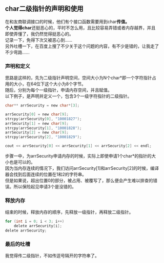 ## char二级指针的声明和使用  
在和友商联调接口的时候，他们有个接口函数需要用到char**传值。  
个人觉得char**还挺恶心的，平时不怎么用，且比较容易弄错或者内存越界，并且即使弄懂了，我仍然觉得挺恶心的。   
记录一下，免得下次又被恶心到……   
另外吐槽一下，在百度上搜了不少关于这个问题的内容，有不少是错的，让我走了不少弯路……   
### 声明和定义  
思路是这样的，先为二级指针声明空间，空间大小为N个char*即一个字符指针占用的大小，在64位下这个大小为8个字节。   
随后，分别为每个一级指针，申请内存空间，并且赋值。  
以下例子，是声明并定义一个，包含3个一级字符指针的二级指针。   
```c
char** arrSecurity = new char*[3];   

arrSecurity[0] = new char[9];  
strcpy(arrSecurity[0], "10001827");   
arrSecurity[1] = new char[9];   
strcpy(arrSecurity[1], "10001828");  
arrSecurity[2] = new char[9];   
strcpy(arrSecurity[2], "10001829");  

cout << arrSecurity[0] << arrSecurity[1] << arrSecurity[2] << endl;   
```  
步骤一中，为arrSecurity申请内存的时候，实际上即使申请1个char*的指针的大小也是可以的。   
因为当内存连续的情况下，我们访问arrSecurity[1]和arrSecurity[2]的时候，编译器会找到后面连续的位置在1和2的字符串。   
但是如果说，超出位置0的部分，被占用、被覆写了，那么便会产生难以排查的错误。所以保险起见申请3个是没错的。    
### 释放内存
结束的时候，释放内存的顺序，先释放一级指针，再释放二级指针。   
```c
for (int i = 0; i < 3; i++)   
	delete arrSecurity[i];   
delete arrSecurity;  
```   
### 最后的吐槽
我觉得传二级指针，不如传逗号隔开的字符串了。  